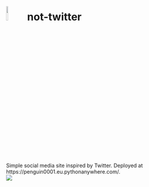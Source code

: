 # <img src="https://github.com/penguin0001/not-twitter/assets/77750040/c9e768bf-9f39-4864-8800-164b93ce9b03"  width="10%" height="10%"> not-twitter

<br>
Simple social media site inspired by Twitter. Deployed at https://penguin0001.eu.pythonanywhere.com/.
<br>
<img src="https://github.com/penguin0001/not-twitter/assets/77750040/61bd7215-33c5-4f9d-b62d-bcc9059ace52">


